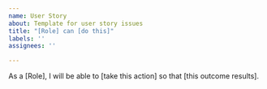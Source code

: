 ```yaml
---
name: User Story
about: Template for user story issues
title: "[Role] can [do this]"
labels: ''
assignees: ''

---
```


As a [Role], I will be able to [take this action] so that [this outcome results].
